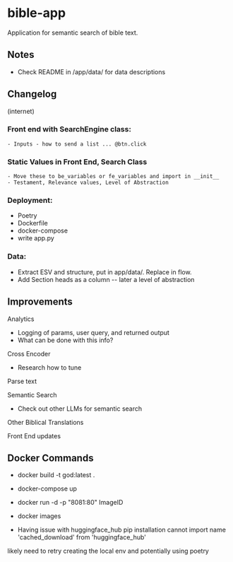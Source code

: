 # bible-app
Application for semantic search of bible text.


## Notes

- Check README in /app/data/ for data descriptions


## Changelog

(internet)
### Front end with SearchEngine class: 
    - Inputs - how to send a list ... @btn.click

### Static Values in Front End, Search Class
    - Move these to be_variables or fe_variables and import in __init__
    - Testament, Relevance values, Level of Abstraction

### Deployment:
- Poetry
- Dockerfile
- docker-compose
- write app.py

### Data:
- Extract ESV and structure, put in app/data/.  Replace in flow.
- Add Section heads as a column  --  later a level of abstraction


## Improvements

Analytics
- Logging of params, user query, and returned output
- What can be done with this info?

Cross Encoder
- Research how to tune

Parse text

Semantic Search
- Check out other LLMs for semantic search

Other Biblical Translations

Front End updates


## Docker Commands

- docker build -t god:latest .
- docker-compose up

- docker run -d -p "8081:80" ImageID

- docker images

- Having issue with huggingface_hub pip installation
 cannot import name 'cached_download' from 'huggingface_hub'

 likely need to retry creating the local env and potentially using poetry